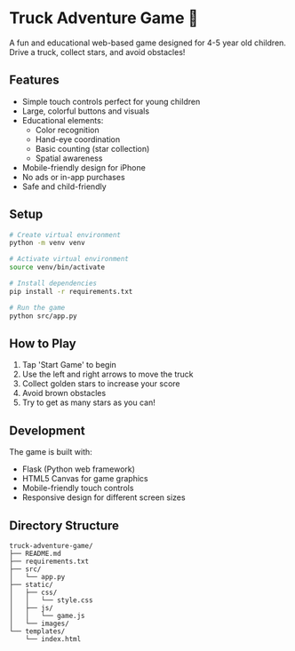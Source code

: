 # Truck Adventure Game 🚛

A fun and educational web-based game designed for 4-5 year old children. Drive a truck, collect stars, and avoid obstacles!

## Features
- Simple touch controls perfect for young children
- Large, colorful buttons and visuals
- Educational elements:
  - Color recognition
  - Hand-eye coordination
  - Basic counting (star collection)
  - Spatial awareness
- Mobile-friendly design for iPhone
- No ads or in-app purchases
- Safe and child-friendly

## Setup
```bash
# Create virtual environment
python -m venv venv

# Activate virtual environment
source venv/bin/activate

# Install dependencies
pip install -r requirements.txt

# Run the game
python src/app.py
```

## How to Play
1. Tap 'Start Game' to begin
2. Use the left and right arrows to move the truck
3. Collect golden stars to increase your score
4. Avoid brown obstacles
5. Try to get as many stars as you can!

## Development
The game is built with:
- Flask (Python web framework)
- HTML5 Canvas for game graphics
- Mobile-friendly touch controls
- Responsive design for different screen sizes

## Directory Structure
```
truck-adventure-game/
├── README.md
├── requirements.txt
├── src/
│   └── app.py
├── static/
│   ├── css/
│   │   └── style.css
│   ├── js/
│   │   └── game.js
│   └── images/
└── templates/
    └── index.html
```
